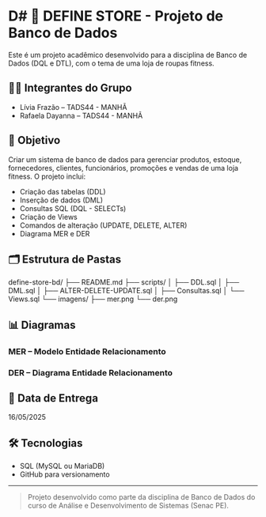 # D# 🏪 DEFINE STORE - Projeto de Banco de Dados

Este é um projeto acadêmico desenvolvido para a disciplina de Banco de Dados (DQL e DTL), com o tema de uma loja de roupas fitness.

## 👩‍💻 Integrantes do Grupo
- Lívia Frazão – TADS44 - MANHÃ
- Rafaela Dayanna – TADS44 - MANHÃ

## 🎯 Objetivo
Criar um sistema de banco de dados para gerenciar produtos, estoque, fornecedores, clientes, funcionários, promoções e vendas de uma loja fitness. O projeto inclui:

- Criação das tabelas (DDL)
- Inserção de dados (DML)
- Consultas SQL (DQL - SELECTs)
- Criação de Views
- Comandos de alteração (UPDATE, DELETE, ALTER)
- Diagrama MER e DER

## 🗂️ Estrutura de Pastas

define-store-bd/
├── README.md
├── scripts/
│ ├── DDL.sql
│ ├── DML.sql
│ ├── ALTER-DELETE-UPDATE.sql
│ ├── Consultas.sql
│ └── Views.sql
└── imagens/
├── mer.png
└── der.png


## 📊 Diagramas

### MER – Modelo Entidade Relacionamento  

### DER – Diagrama Entidade Relacionamento  

## 📅 Data de Entrega
16/05/2025

## 🛠️ Tecnologias
- SQL (MySQL ou MariaDB)
- GitHub para versionamento

---

> Projeto desenvolvido como parte da disciplina de Banco de Dados do curso de Análise e Desenvolvimento de Sistemas (Senac PE).


